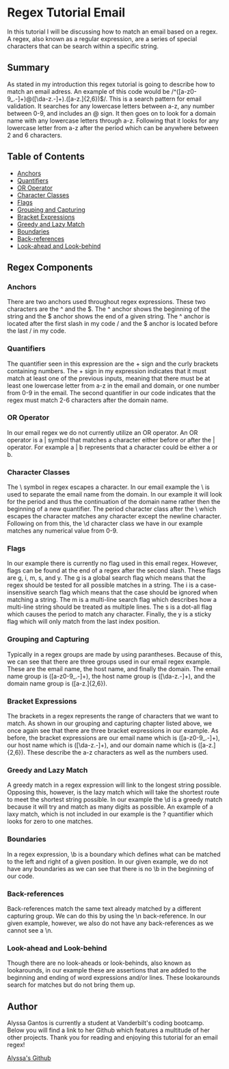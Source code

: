 # Regex Tutorial Email

In this tutorial I will be discussing how to match an email based on a regex. A regex, also known as a regular expression, are a series of special characters that can be search within a specific string.

## Summary

As stated in my introduction this regex tutorial is going to describe how to match an email adress. An example of this code would be /^([a-z0-9_\.-]+)@([\da-z\.-]+)\.([a-z\.]{2,6})$/. This is a search pattern for email validation. It searches for any lowercase letters between a-z, any number between 0-9, and includes an @ sign. It then goes on to look for a domain name with any lowercase letters through a-z. Following that it looks for any lowercase letter from a-z after the period which can be anywhere between 2 and 6 characters.

## Table of Contents

- [Anchors](#anchors)
- [Quantifiers](#quantifiers)
- [OR Operator](#or-operator)
- [Character Classes](#character-classes)
- [Flags](#flags)
- [Grouping and Capturing](#grouping-and-capturing)
- [Bracket Expressions](#bracket-expressions)
- [Greedy and Lazy Match](#greedy-and-lazy-match)
- [Boundaries](#boundaries)
- [Back-references](#back-references)
- [Look-ahead and Look-behind](#look-ahead-and-look-behind)

## Regex Components

### Anchors

There are two anchors used throughout regex expressions. These two characters are the ^ and the $. The ^ anchor shows the beginning of the string and the $ anchor shows the end of a given string. The ^ anchor is located after the first slash in my code / and the $ anchor is located before the last / in my code.

### Quantifiers

The quantifier seen in this expression are the + sign and the curly brackets containing numbers. The + sign in my expression indicates that it must match at least one of the previous inputs, meaning that there must be at least one lowercase letter from a-z in the email and domain, or one number from 0-9 in the email. The second quantifier in our code indicates that the regex must match 2-6 characters after the domain name.

### OR Operator

In our email regex we do not currently utilize an OR operator. An OR operator is a | symbol that matches a character either before or after the | operator. For example a | b represents that a character could be either a or b.

### Character Classes

The \ symbol in regex escapes a character. In our email example the \ is used to separate the email name from the domain. In our example it will look for the period and thus the continuation of the domain name rather then the beginning of a new quantifier. The period character class after the \ which escapes the character matches any character except the newline character. Following on from this, the \d character class we have in our example matches any numerical value from 0-9.

### Flags

In our example there is currently no flag used in this email regex. However, flags can be found at the end of a regex after the second slash. These flags are g, i, m, s, and y. The g is a global search flag which means that the regex should be tested for all possible matches in a string. The i is a case-insensitive search flag which means that the case should be ignored when matching a string. The m is a multi-line search flag which describes how a multi-line string should be treated as multiple lines. The s is a dot-all flag which causes the period to match any character. Finally, the y is a sticky flag which will only match from the last index position.

### Grouping and Capturing

Typically in a regex groups are made by using parantheses. Because of this, we can see that there are three groups used in our email regex example. These are the email name, the host name, and finally the domain. The email name group is ([a-z0-9_\.-]+), the host name group is ([\da-z\.-]+), and the domain name group is ([a-z\.]{2,6}).

### Bracket Expressions

The brackets in a regex represents the range of characters that we want to match. As shown in our grouping and capturing chapter listed above, we once again see that there are three bracket expressions in our example. As before, the bracket expressions are our email name which is ([a-z0-9_\.-]+), our host name which is ([\da-z\.-]+), and our domain name which is ([a-z\.]{2,6}). These describe the a-z characters as well as the numbers used.

### Greedy and Lazy Match

A greedy match in a regex expression will link to the longest string possible. Opposing this, however, is the lazy match which will take the shortest route to meet the shortest string possible. In our example the \d is a greedy match because it will try and match as many digits as possible. An example of a laxy match, which is not included in our example is the ? quantifier which looks for zero to one matches.

### Boundaries

In a regex expression, \b is a boundary which defines what can be matched to the left and right of a given position. In our given example, we do not have any boundaries as we can see that there is no \b in the beginning of our code.

### Back-references

Back-references match the same text already matched by a different capturing group. We can do this by using the \n back-reference. In our given example, however, we also do not have any back-references as we cannot see a \n.

### Look-ahead and Look-behind

Though there are no look-aheads or look-behinds, also known as lookarounds, in our example these are assertions that are added to the beginning and ending of word expressions and/or lines. These lookarounds search for matches but do not bring them up.

## Author

Alyssa Gantos is currently a student at Vanderbilt's coding bootcamp. Below you will find a link to her Github which features a multitude of her other projects. Thank you for reading and enjoying this tutorial for an email regex!

[Alyssa's Github](https://github.com/aalissy)
